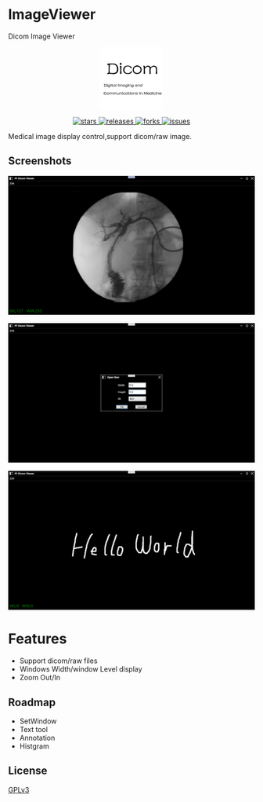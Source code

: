 # ImageViewer
Dicom Image Viewer

<p align="center">
<a href="https://github.com/zhaotianff/ImageViewer" target="_blank">
<img align="center" alt="ImageViewer" src="ImageViewer/ImageViewer/logo.png" />
</a>
</p>

<p align="center">
<a href="https://github.com/zhaotianff/ImageViewer/stargazers" target="_blank">
 <img alt="stars" src="https://img.shields.io/github/stars/zhaotianff/ImageViewer.svg" />
</a>
<a href="https://github.com/zhaotianff/ImageViewer/releases" target="_blank">
 <img alt="releases" src="https://img.shields.io/github/downloads/zhaotianff/ImageViewer/total.svg" />
</a>
<a href="https://github.com/zhaotianff/ImageViewer/network/members" target="_blank">
 <img alt="forks" src="https://img.shields.io/github/forks/zhaotianff/ImageViewer.svg" />
</a>
<a href="https://github.com/zhaotianff/ImageViewer/issues" target="_blank">
 <img alt="issues" src="https://img.shields.io/github/issues/zhaotianff/ImageViewer.svg" />
</a>
</p>


Medical image display control,support dicom/raw image.

## Screenshots

<p align="center">
<img src="ImageViewer/Screenshots/1.png">
</p>

<p align="center">
<img src="ImageViewer/Screenshots/2.png">
</p>

<p align="center">
<img src="ImageViewer/Screenshots/3.png">
</p>

# Features
* Support dicom/raw files
* Windows Width/window Level display
* Zoom Out/In

## Roadmap

* SetWindow
* Text tool
* Annotation
* Histgram

## License
[GPLv3](LICENSE)



